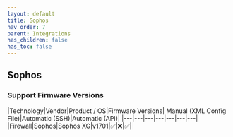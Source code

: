 ```yaml
---
layout: default
title: Sophos
nav_order: 7
parent: Integrations
has_children: false
has_toc: false
---
```


## Sophos 

### Support Firmware Versions
<div markdown="1">
|Technology|Vendor|Product / OS|Firmware Versions| Manual (XML Config File)|Automatic (SSH)|Automatic (API)|
|---|---|---|---|---|---|---|
|Firewall|Sophos|Sophos XG|v1701|✅|❌|✅|
</div>
